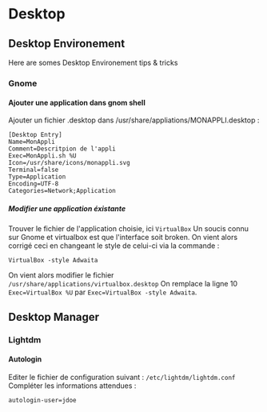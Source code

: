 # Desktop

## Desktop Environement

Here are somes Desktop Environement tips & tricks

### Gnome

#### Ajouter une application dans gnom shell

Ajouter un fichier .desktop dans /usr/share/appliations/MONAPPLI.desktop :

```shell
[Desktop Entry]
Name=MonAppli
Comment=Descritpion de l'appli
Exec=MonAppli.sh %U
Icon=/usr/share/icons/monappli.svg
Terminal=false
Type=Application
Encoding=UTF-8
Categories=Network;Application
```

##### Modifier une application éxistante

Trouver le fichier de l'application choisie, ici `VirtualBox`
Un soucis connu sur Gnome et virtualbox est que l'interface soit broken. On vient alors corrigé ceci en  changeant le style de celui-ci via la commande :

```shell
VirtualBox -style Adwaita
```

On vient alors modifier le fichier `/usr/share/applications/virtualbox.desktop`
On remplace la ligne 10 `Exec=VirtualBox %U` par `Exec=VirtualBox -style Adwaita`.

## Desktop Manager

### Lightdm

#### Autologin

Editer le fichier de configuration suivant : ``/etc/lightdm/lightdm.conf``
Compléter les informations attendues :

```shell
autologin-user=jdoe
```
